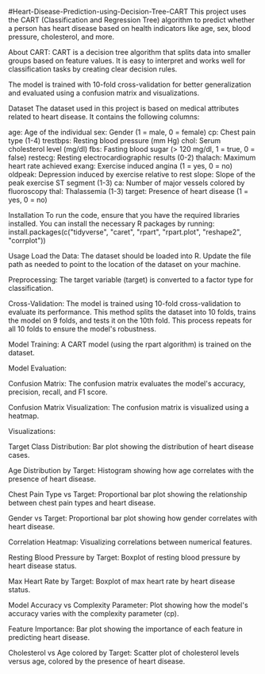 #Heart-Disease-Prediction-using-Decision-Tree-CART
This project uses the CART (Classification and Regression Tree) algorithm to predict whether a person has heart disease based on health indicators like age, sex, blood pressure, cholesterol, and more.

About CART:
CART is a decision tree algorithm that splits data into smaller groups based on feature values. It is easy to interpret and works well for classification tasks by creating clear decision rules.

The model is trained with 10-fold cross-validation for better generalization and evaluated using a confusion matrix and visualizations.

Dataset
The dataset used in this project is based on medical attributes related to heart disease. It contains the following columns:

age: Age of the individual
sex: Gender (1 = male, 0 = female)
cp: Chest pain type (1-4)
trestbps: Resting blood pressure (mm Hg)
chol: Serum cholesterol level (mg/dl)
fbs: Fasting blood sugar (> 120 mg/dl, 1 = true, 0 = false)
restecg: Resting electrocardiographic results (0-2)
thalach: Maximum heart rate achieved
exang: Exercise induced angina (1 = yes, 0 = no)
oldpeak: Depression induced by exercise relative to rest
slope: Slope of the peak exercise ST segment (1-3)
ca: Number of major vessels colored by fluoroscopy
thal: Thalassemia (1-3)
target: Presence of heart disease (1 = yes, 0 = no)

Installation
To run the code, ensure that you have the required libraries installed. You can install the necessary R packages by running:
install.packages(c("tidyverse", "caret", "rpart", "rpart.plot", "reshape2", "corrplot"))

Usage
Load the Data: The dataset should be loaded into R. Update the file path as needed to point to the location of the dataset on your machine.

Preprocessing: The target variable (target) is converted to a factor type for classification.

Cross-Validation: The model is trained using 10-fold cross-validation to evaluate its performance. This method splits the dataset into 10 folds, trains the model on 9 folds, and tests it on the 10th fold. This process repeats for all 10 folds to ensure the model's robustness.

Model Training: A CART model (using the rpart algorithm) is trained on the dataset.

Model Evaluation:

Confusion Matrix: The confusion matrix evaluates the model's accuracy, precision, recall, and F1 score.

Confusion Matrix Visualization: The confusion matrix is visualized using a heatmap.

Visualizations:

Target Class Distribution: Bar plot showing the distribution of heart disease cases.

Age Distribution by Target: Histogram showing how age correlates with the presence of heart disease.

Chest Pain Type vs Target: Proportional bar plot showing the relationship between chest pain types and heart disease.

Gender vs Target: Proportional bar plot showing how gender correlates with heart disease.

Correlation Heatmap: Visualizing correlations between numerical features.

Resting Blood Pressure by Target: Boxplot of resting blood pressure by heart disease status.

Max Heart Rate by Target: Boxplot of max heart rate by heart disease status.

Model Accuracy vs Complexity Parameter: Plot showing how the model's accuracy varies with the complexity parameter (cp).

Feature Importance: Bar plot showing the importance of each feature in predicting heart disease.

Cholesterol vs Age colored by Target: Scatter plot of cholesterol levels versus age, colored by the presence of heart disease.
